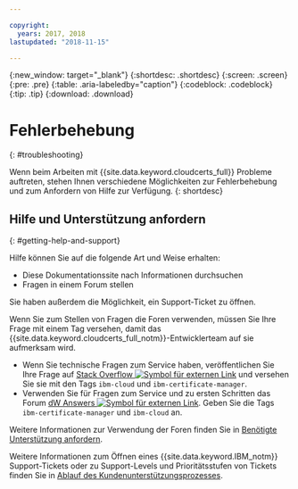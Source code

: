 ```yaml
---

copyright:
  years: 2017, 2018
lastupdated: "2018-11-15"

---
```


{:new_window: target="_blank"}
{:shortdesc: .shortdesc}
{:screen: .screen}
{:pre: .pre}
{:table: .aria-labeledby="caption"}
{:codeblock: .codeblock}
{:tip: .tip}
{:download: .download}

# Fehlerbehebung
{: #troubleshooting}

Wenn beim Arbeiten mit {{site.data.keyword.cloudcerts_full}} Probleme auftreten, stehen Ihnen verschiedene Möglichkeiten zur Fehlerbehebung und zum Anfordern von Hilfe zur Verfügung.
{: shortdesc}

## Hilfe und Unterstützung anfordern
{: #getting-help-and-support}



Hilfe können Sie auf die folgende Art und Weise erhalten:

- Diese Dokumentationssite nach Informationen durchsuchen
- Fragen in einem Forum stellen

Sie haben außerdem die Möglichkeit, ein Support-Ticket zu öffnen.

Wenn Sie zum Stellen von Fragen die Foren verwenden, müssen Sie Ihre Frage mit einem Tag versehen, damit das {{site.data.keyword.cloudcerts_full_notm}}-Entwicklerteam auf sie aufmerksam wird.

- Wenn Sie technische Fragen zum Service haben, veröffentlichen Sie Ihre Frage auf [Stack Overflow ![Symbol für externen Link](../../icons/launch-glyph.svg "Symbol für externen Link")](http://stackoverflow.com/search?q=ibm-certificate-manager+ibm-cloud) und versehen Sie sie mit den Tags `ibm-cloud` und `ibm-certificate-manager`.  
- Verwenden Sie für Fragen zum Service und zu ersten Schritten das Forum [dW Answers ![Symbol für externen Link](../../icons/launch-glyph.svg "Symbol für externen Link")](https://developer.ibm.com/answers/search.html?f=&type=question&q=ibm-certificate-manager&q=ibm-cloud). Geben Sie die Tags `ibm-certificate-manager` und `ibm-cloud` an.

Weitere Informationen zur Verwendung der Foren finden Sie in [Benötigte Unterstützung anfordern](/docs/get-support/howtogetsupport.html#getting-customer-support).

Weitere Informationen zum Öffnen eines {{site.data.keyword.IBM_notm}} Support-Tickets oder zu Support-Levels und Prioritätsstufen von Tickets finden Sie in [Ablauf des Kundenunterstützungsprozesses](/docs/get-support/getstarttssup.html).
